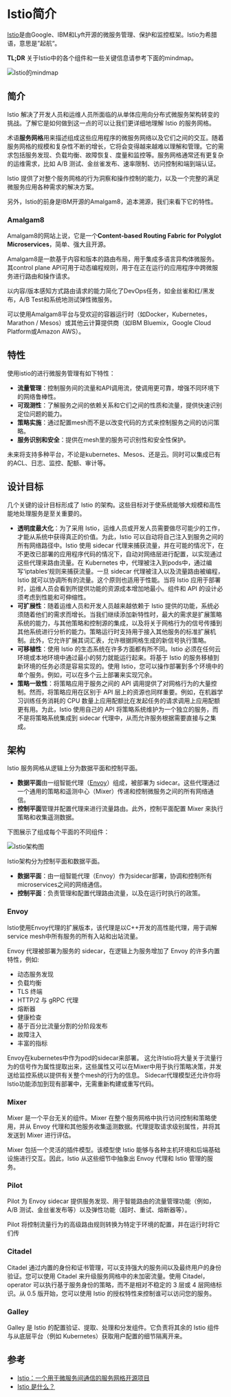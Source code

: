 # Istio简介

[Istio](https://istio.io)是由Google、IBM和Lyft开源的微服务管理、保护和监控框架。Istio为希腊语，意思是”起航“。

**TL;DR** 关于Istio中的各个组件和一些关键信息请参考下面的mindmap。

![Istio的mindmap](../images/istio-mindmap.png)

## 简介

Istio 解决了开发人员和运维人员所面临的从单体应用向分布式微服务架构转变的挑战。了解它是如何做到这一点的可以让我们更详细地理解 Istio 的服务网格。

术语**服务网格**用来描述组成这些应用程序的微服务网络以及它们之间的交互。随着服务网格的规模和复杂性不断的增长，它将会变得越来越难以理解和管理。它的需求包括服务发现、负载均衡、故障恢复、度量和监控等。服务网格通常还有更复杂的运维需求，比如 A/B 测试、金丝雀发布、速率限制、访问控制和端到端认证。

Istio 提供了对整个服务网格的行为洞察和操作控制的能力，以及一个完整的满足微服务应用各种需求的解决方案。

另外，Istio的前身是IBM开源的Amalgam8，追本溯源，我们来看下它的特性。

### Amalgam8

Amalgam8的网站上说，它是一个**Content-based Routing Fabric for Polyglot Microservices**，简单、强大且开源。

Amalgam8是一款基于内容和版本的路由布局，用于集成多语言异构体微服务。 其control plane API可用于动态编程规则，用于在正在运行的应用程序中跨微服务进行路由和操作请求。

以内容/版本感知方式路由请求的能力简化了DevOps任务，如金丝雀和红/黑发布，A/B Test和系统地测试弹性微服务。

可以使用Amalgam8平台与受欢迎的容器运行时（如Docker，Kubernetes，Marathon / Mesos）或其他云计算提供商（如IBM Bluemix，Google Cloud Platform或Amazon AWS）。

## 特性

使用istio的进行微服务管理有如下特性：

- **流量管理**：控制服务间的流量和API调用流，使调用更可靠，增强不同环境下的网络鲁棒性。
- **可观测性**：了解服务之间的依赖关系和它们之间的性质和流量，提供快速识别定位问题的能力。
- **策略实施**：通过配置mesh而不是以改变代码的方式来控制服务之间的访问策略。
- **服务识别和安全**：提供在mesh里的服务可识别性和安全性保护。

未来将支持多种平台，不论是kubernetes、Mesos、还是云。同时可以集成已有的ACL、日志、监控、配额、审计等。

## 设计目标

几个关键的设计目标形成了 Istio 的架构。这些目标对于使系统能够大规模和高性能地处理服务是至关重要的。

- **透明度最大化**：为了采用 Istio，运维人员或开发人员需要做尽可能少的工作，才能从系统中获得真正的价值。为此，Istio 可以自动将自己注入到服务之间的所有网络路径中。Istio 使用 sidecar 代理来捕获流量，并在可能的情况下，在不更改已部署的应用程序代码的情况下，自动对网络层进行配置，以实现通过这些代理来路由流量。在 Kubernetes 中，代理被注入到pods中，通过编写‘iptables’规则来捕获流量。一旦 sidecar 代理被注入以及流量路由被编程，Istio 就可以协调所有的流量。这个原则也适用于性能。当将 Istio 应用于部署时，运维人员会看到所提供功能的资源成本增加地最小。组件和 API 的设计必须考虑到性能和可伸缩性。
- **可扩展性**：随着运维人员和开发人员越来越依赖于 Istio 提供的功能，系统必须随着他们的需求而增长。当我们继续添加新特性时，最大的需求是扩展策略系统的能力，与其他策略和控制源的集成，以及将关于网格行为的信号传播到其他系统进行分析的能力。策略运行时支持用于接入其他服务的标准扩展机制。此外，它允许扩展其词汇表，允许根据网格生成的新信号执行策略。
- **可移植性**：使用 Istio 的生态系统在许多方面都有所不同。Istio 必须在任何云环境或本地环境中通过最小的努力就能运行起来。将基于 Istio 的服务移植到新环境的任务必须是容易实现的。使用 Istio，您可以操作部署到多个环境中的单个服务。例如，可以在多个云上部署来实现冗余。
- **策略一致性**：将策略应用于服务之间的 API 调用提供了对网格行为的大量控制。然而，将策略应用在区别于 API 层上的资源也同样重要。例如，在机器学习训练任务消耗的 CPU 数量上应用配额比在发起任务的请求调用上应用配额更有用。为此，Istio 使用自己的 API 将策略系统维护为一个独立的服务，而不是将策略系统集成到 sidecar 代理中，从而允许服务根据需要直接与之集成。

## 架构

Istio 服务网格从逻辑上分为数据平面和控制平面。

- **数据平面**由一组智能代理（[Envoy](https://www.envoyproxy.io/)）组成，被部署为 sidecar。这些代理通过一个通用的策略和遥测中心（Mixer）传递和控制微服务之间的所有网络通信。
- **控制平面**管理并配置代理来进行流量路由。此外，控制平面配置 Mixer 来执行策略和收集遥测数据。

下图展示了组成每个平面的不同组件：

![Istio架构图](../images/istio-arch.png)

Istio架构分为控制平面和数据平面。

- **数据平面**：由一组智能代理（Envoy）作为sidecar部署，协调和控制所有microservices之间的网络通信。
- **控制平面**：负责管理和配置代理路由流量，以及在运行时执行的政策。

### Envoy

Istio使用Envoy代理的扩展版本，该代理是以C++开发的高性能代理，用于调解service mesh中所有服务的所有入站和出站流量。

Envoy 代理被部署为服务的 sidecar，在逻辑上为服务增加了 Envoy 的许多内置特性，例如:

- 动态服务发现
- 负载均衡
- TLS 终端
- HTTP/2 与 gRPC 代理
- 熔断器
- 健康检查
- 基于百分比流量分割的分阶段发布
- 故障注入
- 丰富的指标

Envoy在kubernetes中作为pod的sidecar来部署。 这允许Istio将大量关于流量行为的信号作为属性提取出来，这些属性又可以在Mixer中用于执行策略决策，并发送给监控系统以提供有关整个mesh的行为的信息。 Sidecar代理模型还允许你将Istio功能添加到现有部署中，无需重新构建或重写代码。

### Mixer

Mixer 是一个平台无关的组件。Mixer 在整个服务网格中执行访问控制和策略使用，并从 Envoy 代理和其他服务收集遥测数据。代理提取请求级别属性，并将其发送到 Mixer 进行评估。

Mixer 包括一个灵活的插件模型。该模型使 Istio 能够与各种主机环境和后端基础设施进行交互。因此，Istio 从这些细节中抽象出 Envoy 代理和 Istio 管理的服务。

### Pilot

Pilot 为 Envoy sidecar 提供服务发现、用于智能路由的流量管理功能（例如，A/B 测试、金丝雀发布等）以及弹性功能（超时、重试、熔断器等）。

Pilot 将控制流量行为的高级路由规则转换为特定于环境的配置，并在运行时将它们传

### Citadel

Citadel 通过内置的身份和证书管理，可以支持强大的服务间以及最终用户的身份验证。您可以使用 Citadel 来升级服务网格中的未加密流量。使用 Citadel，operator 可以执行基于服务身份的策略，而不是相对不稳定的 3 层或 4 层网络标识。从 0.5 版开始，您可以使用 Istio 的授权特性来控制谁可以访问您的服务。

### Galley

Galley 是 Istio 的配置验证、提取、处理和分发组件。它负责将其余的 Istio 组件与从底层平台（例如 Kubernetes）获取用户配置的细节隔离开来。

## 参考

- [Istio：一个用于微服务间通信的服务网格开源项目](https://www.infoq.cn/article/2017/05/istio)
- [Istio 是什么？](https://istio.io/docs/concepts/what-is-istio/)
